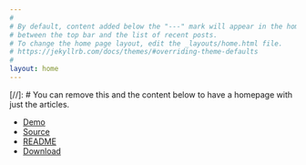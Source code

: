 ```yaml
---
#
# By default, content added below the "---" mark will appear in the home page
# between the top bar and the list of recent posts.
# To change the home page layout, edit the _layouts/home.html file.
# https://jekyllrb.com/docs/themes/#overriding-theme-defaults
#
layout: home
---
```


[//]: # You can remove this and the content below to have a homepage with just the articles.

- [Demo](https://oinam.github.io/oinam-jekyll/)
- [Source](https://github.com/oinam/oinam-jekyll)
- [README](https://github.com/oinam/oinam-jekyll/blob/main/README.md)
- [Download](https://github.com/oinam/oinam-jekyll/archive/refs/heads/main.zip)
